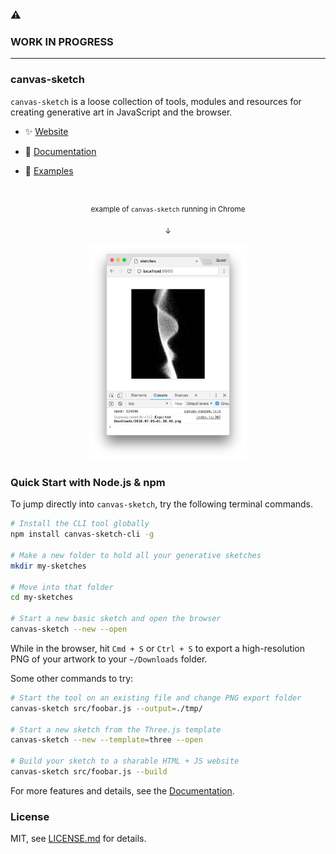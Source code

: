#

### :warning:
### WORK IN PROGRESS

---

### canvas-sketch

`canvas-sketch` is a loose collection of tools, modules and resources for creating generative art in JavaScript and the browser.

- :sparkles: [Website](https://competent-beaver-2ad4cc.netlify.com/)

- :closed_book: [Documentation](./docs/README.md)

- :wrench: [Examples](./examples/)

#

<p align="center">
  <sub>example of <code>canvas-sketch</code> running in Chrome</sub>
</p>

<p align="center">
  <sub>↓</sub> 
</p>

<p align="center">
  <img src="docs/assets/images/canvas-sketch-cli-2.png" width="50%" />
</p>

### Quick Start with Node.js & npm

To jump directly into `canvas-sketch`, try the following terminal commands.

```sh
# Install the CLI tool globally
npm install canvas-sketch-cli -g

# Make a new folder to hold all your generative sketches
mkdir my-sketches

# Move into that folder
cd my-sketches

# Start a new basic sketch and open the browser
canvas-sketch --new --open
```

While in the browser, hit `Cmd + S` or `Ctrl + S` to export a high-resolution PNG of your artwork to your `~/Downloads` folder.

Some other commands to try:

```sh
# Start the tool on an existing file and change PNG export folder
canvas-sketch src/foobar.js --output=./tmp/

# Start a new sketch from the Three.js template
canvas-sketch --new --template=three --open

# Build your sketch to a sharable HTML + JS website
canvas-sketch src/foobar.js --build
```

For more features and details, see the [Documentation](./docs/README.md).

### License

MIT, see [LICENSE.md](http://github.com/mattdesl/canvas-sketch/blob/master/LICENSE.md) for details.
